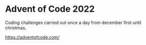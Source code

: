 # Advent of Code 2022

Coding challenges carried out once a day from december first until christmas.

https://adventofcode.com/
